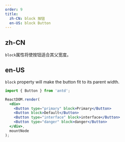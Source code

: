 ```yaml
---
order: 9
title:
  zh-CN: block 按钮
  en-US: block Button
---
```


## zh-CN

`block`属性将使按钮适合其父宽度。

## en-US

`block` property will make the button fit to its parent width.

````jsx
import { Button } from 'antd';

ReactDOM.render(
  <div>
    <Button type="primary" block>Primary</Button>
    <Button block>Default</Button>
    <Button type="interface" block>interface</Button>
    <Button type="danger" block>danger</Button>
  </div>,
  mountNode
);
````
